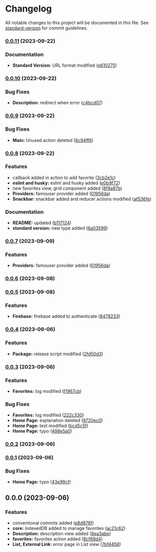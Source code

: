 # Changelog

All notable changes to this project will be documented in this file. See [standard-version](https://github.com/conventional-changelog/standard-version) for commit guidelines.

### [0.0.11](https://github.com/agustingorgni/famouser/compare/v0.0.10...v0.0.11) (2023-09-22)


### Documentation

* **Standard Version:** URL format modified ([e610275](https://github.com/agustingorgni/famouser/commit/e6102758d8287f47cb79ba8d370b7c14519b0d45))

### [0.0.10](https://github.com/mokkapps/changelog-generator-demo/compare/v0.0.9...v0.0.10) (2023-09-22)


### Bug Fixes

* **Description:** redirect when error ([c4bcd07](https://github.com/mokkapps/changelog-generator-demo/commits/c4bcd07cf4c987d8445cfb1575eaa1fbd874b9d4))

### [0.0.9](https://github.com/mokkapps/changelog-generator-demo/compare/v0.0.8...v0.0.9) (2023-09-22)


### Bug Fixes

* **Main:** Unused action deleted ([6c94ff6](https://github.com/mokkapps/changelog-generator-demo/commits/6c94ff634d030a908678937bab3650d49866c67e))

### [0.0.8](https://github.com/mokkapps/changelog-generator-demo/compare/v0.0.6...v0.0.8) (2023-09-22)


### Features

* callback added in action to add favorite ([3cb2e1c](https://github.com/mokkapps/changelog-generator-demo/commits/3cb2e1cf6bffc896d16a7bf5e7e9a68ffe75bf0b))
* **eslint and husky:** eslint and husky added ([e0b9f72](https://github.com/mokkapps/changelog-generator-demo/commits/e0b9f7226044e6a36b52dcc4631865aac386516f))
* new favorites view, grid component added ([8f8a87b](https://github.com/mokkapps/changelog-generator-demo/commits/8f8a87bba144998bff678176d25fb87d0f50b8c1))
* **Providers:** famouser provider added ([01956da](https://github.com/mokkapps/changelog-generator-demo/commits/01956da539ff1a7b752961ec7216c533e35ef8f3))
* **Snackbar:** snackbar added and reducer actions modified ([af536fe](https://github.com/mokkapps/changelog-generator-demo/commits/af536fe581a200f9cdfe9774acc923b10537688f))


### Documentation

* **README:** updated ([b117124](https://github.com/mokkapps/changelog-generator-demo/commits/b117124d4090851e3d7f82982b144ff3e9eaa434))
* **standard version:** new type added ([6a03599](https://github.com/mokkapps/changelog-generator-demo/commits/6a035995d0971c94cb9f4eb897e746eaca055d3c))

### [0.0.7](https://github.com/mokkapps/changelog-generator-demo/compare/v0.0.6...v0.0.7) (2023-09-09)


### Features

* **Providers:** famouser provider added ([01956da](https://github.com/mokkapps/changelog-generator-demo/commits/01956da539ff1a7b752961ec7216c533e35ef8f3))

### [0.0.6](https://github.com/mokkapps/changelog-generator-demo/compare/v0.0.7...v0.0.6) (2023-09-08)

### [0.0.5](https://github.com/mokkapps/changelog-generator-demo/compare/v0.0.4...v0.0.5) (2023-09-08)


### Features

* **Firebase:** firebase added to authenticate ([8478233](https://github.com/mokkapps/changelog-generator-demo/commits/847823392eac72834cd73367c626e70bcc240d85))

### [0.0.4](https://github.com/mokkapps/changelog-generator-demo/compare/v0.0.3...v0.0.4) (2023-09-06)


### Features

* **Package:** release script modified ([2fd50d3](https://github.com/mokkapps/changelog-generator-demo/commits/2fd50d323b33f5fa9787bdc8f83c88d4de7ba565))

### [0.0.3](https://github.com/mokkapps/changelog-generator-demo/compare/v0.0.2...v0.0.3) (2023-09-06)


### Features

* **Favorites:** log modified ([f1967cb](https://github.com/mokkapps/changelog-generator-demo/commits/f1967cbf4fb0dff82d587c4cb92f19a5523d5570))


### Bug Fixes

* **Favorites:** log modified ([222c330](https://github.com/mokkapps/changelog-generator-demo/commits/222c330666458b7d389768ae2fe5ee296920d037))
* **Home Page:** explanation deleted ([9720ec0](https://github.com/mokkapps/changelog-generator-demo/commits/9720ec02d3c969c9b1a89630ce7ed2a2b9814599))
* **Home Page:** text modified ([bcd5c5f](https://github.com/mokkapps/changelog-generator-demo/commits/bcd5c5f2db8784a0f44b878131688e54a4712622))
* **Home Page:** typo ([498e5a0](https://github.com/mokkapps/changelog-generator-demo/commits/498e5a0dddf9374f3511c55b5c99ef574e52f2a9))

### [0.0.2](https://github.com/mokkapps/changelog-generator-demo/compare/v0.0.1...v0.0.2) (2023-09-06)

### [0.0.1](https://github.com/mokkapps/changelog-generator-demo/compare/v0.0.0...v0.0.1) (2023-09-06)


### Bug Fixes

* **Home Page:** typo ([43e99cf](https://github.com/mokkapps/changelog-generator-demo/commits/43e99cfaf12391e5bd0d0cc6ee306de94468db46))

## 0.0.0 (2023-09-06)


### Features

* conventional commits added ([e8d876f](https://github.com/mokkapps/changelog-generator-demo/commits/e8d876feb107f4e344a41e165493fae18547caac))
* **core:** indexedDB added to manage favorites ([ac21c62](https://github.com/mokkapps/changelog-generator-demo/commits/ac21c62c69a810675e3e117878ded4f03bdfde57))
* **Description:** description view added ([8ea3abe](https://github.com/mokkapps/changelog-generator-demo/commits/8ea3abe2f18dde27d6db41cabeb92a6be53a5c3b))
* **favorites:** favorites action added ([8cf89d4](https://github.com/mokkapps/changelog-generator-demo/commits/8cf89d49272ce0e70e9b0ca7392c4a41fb63292f))
* **List, External Link:** error page in List view ([7bf4458](https://github.com/mokkapps/changelog-generator-demo/commits/7bf4458cb2c6115d4f78c816dac9200ee187b972))
